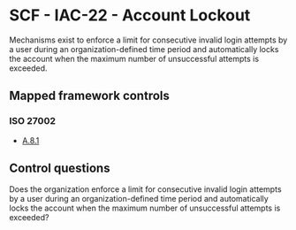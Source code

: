 # SCF - IAC-22 - Account Lockout
Mechanisms exist to enforce a limit for consecutive invalid login attempts by a user during an organization-defined time period and automatically locks the account when the maximum number of unsuccessful attempts is exceeded.
## Mapped framework controls
### ISO 27002
- [A.8.1](../iso27002/a-8.md#a81)
  
## Control questions
Does the organization enforce a limit for consecutive invalid login attempts by a user during an organization-defined time period and automatically locks the account when the maximum number of unsuccessful attempts is exceeded?
  
